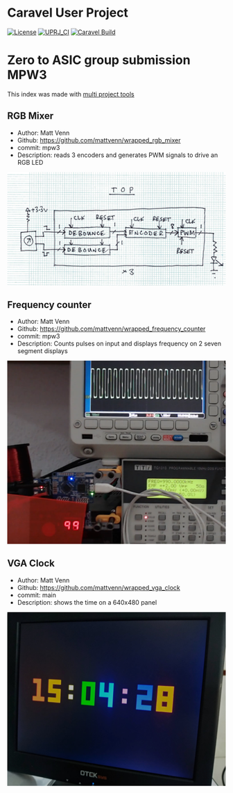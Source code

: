 # Caravel User Project

[![License](https://img.shields.io/badge/License-Apache%202.0-blue.svg)](https://opensource.org/licenses/Apache-2.0) [![UPRJ_CI](https://github.com/efabless/caravel_project_example/actions/workflows/user_project_ci.yml/badge.svg)](https://github.com/efabless/caravel_project_example/actions/workflows/user_project_ci.yml) [![Caravel Build](https://github.com/efabless/caravel_project_example/actions/workflows/caravel_build.yml/badge.svg)](https://github.com/efabless/caravel_project_example/actions/workflows/caravel_build.yml)

# Zero to ASIC group submission MPW3

This index was made with [multi project tools](https://github.com/mattvenn/multi_project_tools)

## RGB Mixer

* Author: Matt Venn
* Github: https://github.com/mattvenn/wrapped_rgb_mixer
* commit: mpw3
* Description: reads 3 encoders and generates PWM signals to drive an RGB LED

![RGB Mixer](pics/schematic.jpg)

## Frequency counter

* Author: Matt Venn
* Github: https://github.com/mattvenn/wrapped_frequency_counter
* commit: mpw3
* Description: Counts pulses on input and displays frequency on 2  seven segment displays

![Frequency counter](pics/frequency_counter.png)

## VGA Clock

* Author: Matt Venn
* Github: https://github.com/mattvenn/wrapped_vga_clock
* commit: main
* Description: shows the time on a 640x480 panel

![VGA Clock](pics/vga_clock.jpg)

